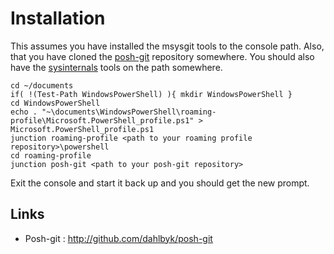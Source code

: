 # Installation

This assumes you have installed the msysgit tools to the console path. Also, that you have cloned the [posh-git](http://github.com/dahlbyk/posh-git.git) repository somewhere. You should also have the [sysinternals](http://technet.microsoft.com/en-us/sysinternals/bb842062.aspx) tools on the path somewhere.

    cd ~/documents
    if( !(Test-Path WindowsPowerShell) ){ mkdir WindowsPowerShell }
    cd WindowsPowerShell
    echo . "~\documents\WindowsPowerShell\roaming-profile\Microsoft.PowerShell_profile.ps1" > Microsoft.PowerShell_profile.ps1
    junction roaming-profile <path to your roaming profile repository>\powershell 
    cd roaming-profile
    junction posh-git <path to your posh-git repository>

Exit the console and start it back up and you should get the new prompt.

## Links
 * Posh-git : http://github.com/dahlbyk/posh-git

